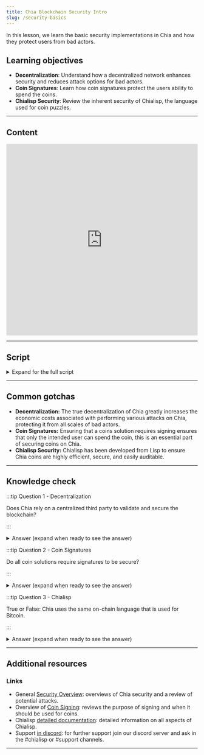 ```yaml
---
title: Chia Blockchain Security Intro
slug: /security-basics
---
```


In this lesson, we learn the basic security implementations in Chia and how they protect users from bad actors.

## Learning objectives

- **Decentralization**: Understand how a decentralized network enhances security and reduces attack options for bad actors.
- **Coin Signatures**: Learn how coin signatures protect the users ability to spend the coins.
- **Chialisp Security**: Review the inherent security of Chialisp, the language used for coin puzzles.

---

## Content

<div class="videoWrapper">
<iframe width="100%" height="504" src="https://www.youtube.com/embed/CATI6OVHPAg" frameborder="0" allowfullscreen="allowfullscreen"></iframe>
</div>

---

## Script

<details>

<summary> Expand for the full script </summary>

00:00  
The Chia blockchain uses several layers of security.

00:10  
The first the inherent security that comes from decentralization. By following a consensus method that prioritizes decentralization,

00:20  
the network ensures that the new blocks being formed are not manipulated by bad actors. There is no need to have a trusted third party to validate transactions, as the network as a whole will weed out anything non-valid.

00:30  
To secure transactions, we use signatures to protect the coins. In order to make sure that a transaction hasn’t been altered,

00:40  
every spend bundle (the packet of information about a transaction that gets sent out to nodes) contains an aggregated signature that will only match if the underlying information is unaltered.

00:50  
In addition, a common condition included in the coin is a required signature to spend, preventing anyone but the authorized party from using the coin.

01:00  
Additionally, the language used to create "smart coins" is a custom flavor of Lisp called "Chialisp" that is designed to be highly efficient, secure, and easily auditable

01:10  
so you can be sure about what exactly a coin is going to do when it is spent.

01:20

</details>

---

## Common gotchas

- **Decentralization:** The true decentralization of Chia greatly increases the economic costs associated with performing various attacks on Chia, protecting it from all scales of bad actors.
- **Coin Signatures:** Ensuring that a coins solution requires signing ensures that only the intended user can spend the coin, this is an essential part of securing coins on Chia.
- **Chialisp Security:** Chialisp has been developed from Lisp to ensure Chia coins are highly efficient, secure, and easily auditable.

---

## Knowledge check

:::tip Question 1 - Decentralization

Does Chia rely on a centralized third party to validate and secure the blockchain?

:::

<details>

<summary> Answer (expand when ready to see the answer)  </summary>

No, Chia is truly decentralized and its network ensures security and block validity through the established consensus mechanism.

</details>

:::tip Question 2 - Coin Signatures

Do all coin solutions require signatures to be secure?

:::

<details>

<summary> Answer (expand when ready to see the answer)  </summary>

No, while coin signatures are highly recommended for securing coins they are not required and Chialisp operators provide alternatives for securing coins.
Note - if building coin puzzles that do not require signed solutions be very attentive to all possible exploits, some of which are documented [here](https://chialisp.com/common_issues).

</details>

:::tip Question 3 - Chialisp

True or False: Chia uses the same on-chain language that is used for Bitcoin.

:::

<details>

<summary> Answer (expand when ready to see the answer) </summary>

False, a custom-developed flavor of Lisp called Chialisp was developed to be used for the Chia blockchain.

</details>

---

## Additional resources

### Links

- General [Security Overview](https://docs.chia.net/coin-set-security): overviews of Chia security and a review of potential attacks.
- Overview of [Coin Signing](https://docs.chia.net/coin-set-security/#signing): reviews the purpose of signing and when it should be used for coins.
- Chialisp [detailed documentation](https://chialisp.com/): detailed information on all aspects of Chialisp.
- Support [in discord](https://discord.gg/chia): for further support join our discord server and ask in the #chialisp or #support channels.

---
